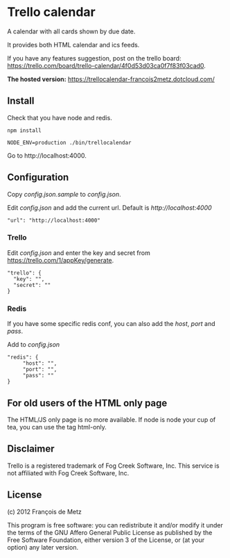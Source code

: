 # Trello calendar

A calendar with all cards shown by due date.

It provides both HTML calendar and ics feeds.

If you have any features suggestion, post on the trello board: https://trello.com/board/trello-calendar/4f0d53d03ca0f7f83f03cad0.

**The hosted version:** https://trellocalendar-francois2metz.dotcloud.com/

## Install

Check that you have node and redis.

    npm install

    NODE_ENV=production ./bin/trellocalendar

Go to http://localhost:4000.

## Configuration

Copy *config.json.sample* to *config.json*.

Edit *config.json* and add the current url. Default is *http://localhost:4000*

    "url": "http://localhost:4000"

### Trello

Edit *config.json* and enter the key and secret from https://trello.com/1/appKey/generate.

    "trello": {
      "key": "",
      "secret": ""
    }

### Redis

If you have some specific redis conf, you can also add the *host*, *port* and *pass*.

Add to *config.json*

    "redis": {
         "host": "",
         "port": "",
         "pass": ""
    }

## For old users of the HTML only page

The HTML/JS only page is no more available. If node is node your cup of tea, you can use the tag html-only.

## Disclaimer

Trello is a registered trademark of Fog Creek Software, Inc. This service is not affiliated with Fog Creek Software, Inc.

## License

(c) 2012 François de Metz

This program is free software: you can redistribute it and/or modify
it under the terms of the GNU Affero General Public License as published by
the Free Software Foundation, either version 3 of the License, or
(at your option) any later version.
